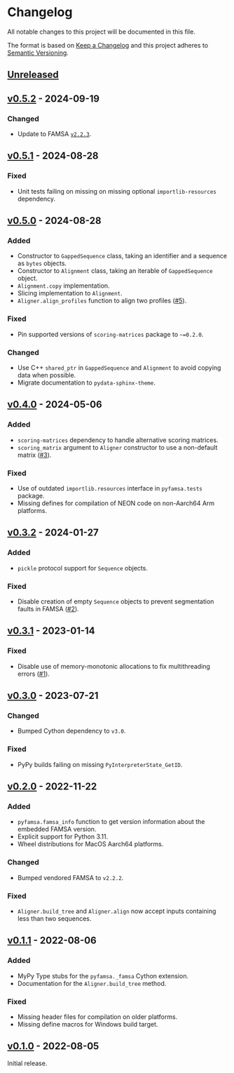# Changelog
All notable changes to this project will be documented in this file.

The format is based on [Keep a Changelog](http://keepachangelog.com/en/1.0.0/)
and this project adheres to [Semantic Versioning](http://semver.org/spec/v2.0.0.html).


## [Unreleased]
[Unreleased]: https://github.com/althonos/pyfamsa/compare/v0.5.1...HEAD


## [v0.5.2] - 2024-09-19
[v0.5.2]: https://github.com/althonos/pyfamsa/compare/v0.5.1...v0.5.2

### Changed
- Update to FAMSA [`v2.2.3`](https://github.com/refresh-bio/FAMSA/releases/tag/v2.2.3).


## [v0.5.1] - 2024-08-28
[v0.5.1]: https://github.com/althonos/pyfamsa/compare/v0.5.0...v0.5.1

### Fixed
- Unit tests failing on missing on missing optional `importlib-resources` dependency.


## [v0.5.0] - 2024-08-28
[v0.5.0]: https://github.com/althonos/pyfamsa/compare/v0.4.0...v0.5.0

### Added
- Constructor to `GappedSequence` class, taking an identifier and a sequence as `bytes` objects.
- Constructor to `Alignment` class, taking an iterable of `GappedSequence` object.
- `Alignment.copy` implementation.
- Slicing implementation to `Alignment`.
- `Aligner.align_profiles` function to align two profiles ([#5](https://github.com/althonos/pyfamsa/issues/5)).

### Fixed
- Pin supported versions of `scoring-matrices` package to `~=0.2.0`.

### Changed
- Use C++ `shared_ptr` in `GappedSequence` and `Alignment` to avoid copying data when possible.
- Migrate documentation to `pydata-sphinx-theme`.


## [v0.4.0] - 2024-05-06
[v0.4.0]: https://github.com/althonos/pyfamsa/compare/v0.3.2...v0.4.0

### Added
- `scoring-matrices` dependency to handle alternative scoring matrices.
- `scoring_matrix` argument to `Aligner` constructor to use a non-default matrix ([#3](https://github.com/althonos/pyfamsa/issues/3)).

### Fixed
- Use of outdated `importlib.resources` interface in `pyfamsa.tests` package.
- Missing defines for compilation of NEON code on non-Aarch64 Arm platforms.


## [v0.3.2] - 2024-01-27
[v0.3.2]: https://github.com/althonos/pyfamsa/compare/v0.3.1...v0.3.2

### Added
- `pickle` protocol support for `Sequence` objects.

### Fixed
- Disable creation of empty `Sequence` objects to prevent segmentation faults in FAMSA ([#2](https://github.com/althonos/pyfamsa/issues/1)).


## [v0.3.1] - 2023-01-14
[v0.3.1]: https://github.com/althonos/pyfamsa/compare/v0.3.0...v0.3.1

### Fixed
- Disable use of memory-monotonic allocations to fix multithreading errors ([#1](https://github.com/althonos/pyfamsa/issues/1)).


## [v0.3.0] - 2023-07-21
[v0.3.0]: https://github.com/althonos/pyfamsa/compare/v0.2.0...v0.3.0

### Changed
- Bumped Cython dependency to `v3.0`.

### Fixed
- PyPy builds failing on missing `PyInterpreterState_GetID`.


## [v0.2.0] - 2022-11-22
[v0.2.0]: https://github.com/althonos/pyfamsa/compare/v0.1.1...v0.2.0

### Added
- `pyfamsa.famsa_info` function to get version information about the embedded FAMSA version.
- Explicit support for Python 3.11.
- Wheel distributions for MacOS Aarch64 platforms.

### Changed
- Bumped vendored FAMSA to `v2.2.2`.

### Fixed
- `Aligner.build_tree` and `Aligner.align` now accept inputs containing less than two sequences.



## [v0.1.1] - 2022-08-06
[v0.1.1]: https://github.com/althonos/pyfamsa/compare/v0.1.0...v0.1.1

### Added
- MyPy Type stubs for the `pyfamsa._famsa` Cython extension.
- Documentation for the `Aligner.build_tree` method.

### Fixed
- Missing header files for compilation on older platforms.
- Missing define macros for Windows build target.


## [v0.1.0] - 2022-08-05
[v0.1.0]: https://github.com/althonos/pyfamsa/compare/5dca3122...v0.1.0

Initial release.

